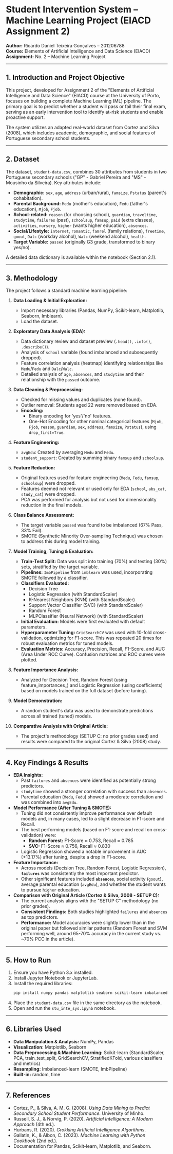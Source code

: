 # Student Intervention System – Machine Learning Project (EIACD Assignment 2)

**Author:** Ricardo Daniel Teixeira Gonçalves – 201206788  
**Course:** Elements of Artificial Intelligence and Data Science (EIACD)  
**Assignment:** No. 2 – Machine Learning Project

---

## 1. Introduction and Project Objective

This project, developed for Assignment 2 of the "Elements of Artificial Intelligence and Data Science" (EIACD) course at the University of Porto, focuses on building a complete Machine Learning (ML) pipeline. The primary goal is to predict whether a student will pass or fail their final exam, serving as an early intervention tool to identify at-risk students and enable proactive support.

The system utilizes an adapted real-world dataset from Cortez and Silva (2008), which includes academic, demographic, and social features of Portuguese secondary school students.

---

## 2. Dataset

The dataset, `student-data.csv`, combines 30 attributes from students in two Portuguese secondary schools ("GP" - Gabriel Pereira and "MS" - Mousinho da Silveira). Key attributes include:

*   **Demographic:** `sex`, `age`, `address` (urban/rural), `famsize`, `Pstatus` (parent's cohabitation).
*   **Parental Background:** `Medu` (mother's education), `Fedu` (father's education), `Mjob`, `Fjob`.
*   **School-related:** `reason` (for choosing school), `guardian`, `traveltime`, `studytime`, `failures` (past), `schoolsup`, `famsup`, `paid` (extra classes), `activities`, `nursery`, `higher` (wants higher education), `absences`.
*   **Social/Lifestyle:** `internet`, `romantic`, `famrel` (family relations), `freetime`, `goout`, `Dalc` (workday alcohol), `Walc` (weekend alcohol), `health`.
*   **Target Variable:** `passed` (originally G3 grade, transformed to binary yes/no).

A detailed data dictionary is available within the notebook (Section 2.1).

---

## 3. Methodology

The project follows a standard machine learning pipeline:

1.  **Data Loading & Initial Exploration:**
    *   Import necessary libraries (Pandas, NumPy, Scikit-learn, Matplotlib, Seaborn, Imblearn).
    *   Load the dataset.

2.  **Exploratory Data Analysis (EDA):**
    *   Data dictionary review and dataset preview (`.head()`, `.info()`, `.describe()`).
    *   Analysis of `school` variable (found imbalanced and subsequently dropped).
    *   Feature correlation analysis (heatmap) identifying relationships like `Medu`/`Fedu` and `Dalc`/`Walc`.
    *   Detailed analysis of `age`, `absences`, and `studytime` and their relationship with the `passed` outcome.

3.  **Data Cleaning & Preprocessing:**
    *   Checked for missing values and duplicates (none found).
    *   Outlier removal: Students aged 22 were removed based on EDA.
    *   **Encoding:**
        *   Binary encoding for 'yes'/'no' features.
        *   One-Hot Encoding for other nominal categorical features (`Mjob`, `Fjob`, `reason`, `guardian`, `sex`, `address`, `famsize`, `Pstatus`), using `drop_first=True`.

4.  **Feature Engineering:**
    *   `avgEdu`: Created by averaging `Medu` and `Fedu`.
    *   `student_support`: Created by summing binary `famsup` and `schoolsup`.

5.  **Feature Reduction:**
    *   Original features used for feature engineering (`Medu`, `Fedu`, `famsup`, `schoolsup`) were dropped.
    *   Features deemed not relevant or used only for EDA (`school`, `abs_cat`, `study_cat`) were dropped.
    *   PCA was performed for analysis but not used for dimensionality reduction in the final models.

6.  **Class Balance Assessment:**
    *   The target variable `passed` was found to be imbalanced (67% Pass, 33% Fail).
    *   SMOTE (Synthetic Minority Over-sampling Technique) was chosen to address this during model training.

7.  **Model Training, Tuning & Evaluation:**
    *   **Train-Test Split:** Data was split into training (70%) and testing (30%) sets, stratified by the target variable.
    *   **Pipelines:** `ImbPipeline` from `imblearn` was used, incorporating SMOTE followed by a classifier.
    *   **Classifiers Evaluated:**
        *   Decision Tree
        *   Logistic Regression (with StandardScaler)
        *   K-Nearest Neighbors (KNN) (with StandardScaler)
        *   Support Vector Classifier (SVC) (with StandardScaler)
        *   Random Forest
        *   MLPClassifier (Neural Network) (with StandardScaler)
    *   **Initial Evaluation:** Models were first evaluated with default parameters.
    *   **Hyperparameter Tuning:** `GridSearchCV` was used with 10-fold cross-validation, optimizing for F1-score. This was repeated 20 times for robust evaluation metrics for tuned models.
    *   **Evaluation Metrics:** Accuracy, Precision, Recall, F1-Score, and AUC (Area Under ROC Curve). Confusion matrices and ROC curves were plotted.

8.  **Feature Importance Analysis:**
    *   Analyzed for Decision Tree, Random Forest (using feature\_importances\_) and Logistic Regression (using coefficients) based on models trained on the full dataset (before tuning).

9.  **Model Demonstration:**
    *   A random student's data was used to demonstrate predictions across all trained (tuned) models.

10. **Comparative Analysis with Original Article:**
    *   The project's methodology (SETUP C: no prior grades used) and results were compared to the original Cortez & Silva (2008) study.

---

## 4. Key Findings & Results

*   **EDA Insights:**
    *   Past `failures` and `absences` were identified as potentially strong predictors.
    *   `studytime` showed a stronger correlation with success than `absences`.
    *   Parental education (`Medu`, `Fedu`) showed a moderate correlation and was combined into `avgEdu`.
*   **Model Performance (After Tuning & SMOTE):**
    *   Tuning did not consistently improve performance over default models and, in many cases, led to a slight decrease in F1-score and Recall.
    *   The best performing models (based on F1-score and recall on cross-validation) were:
        *   **Random Forest:** F1-Score ≈ 0.753, Recall ≈ 0.785
        *   **SVC:** F1-Score ≈ 0.756, Recall ≈ 0.830
    *   Logistic Regression showed a notable improvement in AUC (+13.17%) after tuning, despite a drop in F1-score.
*   **Feature Importance:**
    *   Across models (Decision Tree, Random Forest, Logistic Regression), **`failures`** was consistently the most important predictor.
    *   Other significant features included **`absences`**, social activity (`goout`), average parental education (`avgEdu`), and whether the student wants to pursue `higher` education.
*   **Comparison with Original Article (Cortez & Silva, 2008 - SETUP C):**
    *   The current analysis aligns with the "SETUP C" methodology (no prior grades).
    *   **Consistent Findings:** Both studies highlighted `failures` and `absences` as top predictors.
    *   **Performance:** Model accuracies were slightly lower than in the original paper but followed similar patterns (Random Forest and SVM performing well, around 65-70% accuracy in the current study vs. ~70% PCC in the article).

---

## 5. How to Run

1.  Ensure you have Python 3.x installed.
2.  Install Jupyter Notebook or JupyterLab.
3.  Install the required libraries:
    ```bash
    pip install numpy pandas matplotlib seaborn scikit-learn imbalanced-learn
    ```
4.  Place the `student-data.csv` file in the same directory as the notebook.
5.  Open and run the `stu_inte_sys.ipynb` notebook.

---

## 6. Libraries Used

*   **Data Manipulation & Analysis:** NumPy, Pandas
*   **Visualization:** Matplotlib, Seaborn
*   **Data Preprocessing & Machine Learning:** Scikit-learn (StandardScaler, PCA, train\_test\_split, GridSearchCV, StratifiedKFold, various classifiers and metrics)
*   **Resampling:** Imbalanced-learn (SMOTE, ImbPipeline)
*   **Built-in:** random, time

---

## 7. References

*   Cortez, P., & Silva, A. M. G. (2008). *Using Data Mining to Predict Secondary School Student Performance*. University of Minho.
*   Russell, S. J., & Norvig, P. (2020). *Artificial Intelligence: A Modern Approach* (4th ed.).
*   Hurbans, R. (2020). *Grokking Artificial Intelligence Algorithms*.
*   Gallatin, K., & Albon, C. (2023). *Machine Learning with Python Cookbook* (2nd ed.).
*   Documentation for Pandas, Scikit-learn, Matplotlib, and Seaborn.
